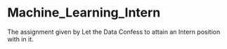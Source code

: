# Machine_Learning_Intern
The assignment given by Let the Data Confess to attain an Intern position with in it.
